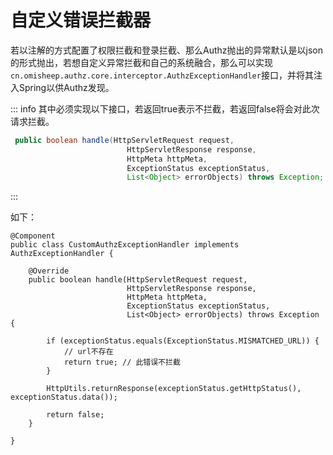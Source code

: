 # 自定义错误拦截器



若以注解的方式配置了权限拦截和登录拦截、那么Authz抛出的异常默认是以json的形式抛出，若想自定义异常拦截和自己的系统融合，那么可以实现 `cn.omisheep.authz.core.interceptor.AuthzExceptionHandler`接口，并将其注入Spring以供Authz发现。



::: info 其中必须实现以下接口，若返回true表示不拦截，若返回false将会对此次请求拦截。

```java
 public boolean handle(HttpServletRequest request,
                          HttpServletResponse response,
                          HttpMeta httpMeta,
                          ExceptionStatus exceptionStatus,
                          List<Object> errorObjects) throws Exception;
```

:::



如下：

```java{2,5-9}
@Component
public class CustomAuthzExceptionHandler implements AuthzExceptionHandler {

    @Override
    public boolean handle(HttpServletRequest request,
                          HttpServletResponse response,
                          HttpMeta httpMeta,
                          ExceptionStatus exceptionStatus,
                          List<Object> errorObjects) throws Exception {
      
        if (exceptionStatus.equals(ExceptionStatus.MISMATCHED_URL)) {
            // url不存在
            return true; // 此错误不拦截
        }

        HttpUtils.returnResponse(exceptionStatus.getHttpStatus(), exceptionStatus.data());

        return false;
    }

}
```

